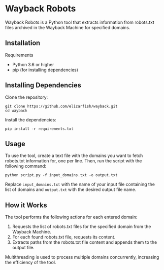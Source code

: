 # Wayback Robots
Wayback Robots is a Python tool that extracts information from robots.txt files archived in the Wayback Machine for specified domains.

## Installation
Requirements
- Python 3.6 or higher
- pip (for installing dependencies)

## Installing Dependencies
Clone the repository:
```
git clone https://github.com/elizarfish/wayback.git
cd wayback
```

Install the dependencies:
```
pip install -r requirements.txt
```

## Usage
To use the tool, create a text file with the domains you want to fetch robots.txt information for, one per line. Then, run the script with the following command:
```
python script.py -f input_domains.txt -o output.txt
```

Replace `input_domains.txt` with the name of your input file containing the list of domains and `output.txt` with the desired output file name.

## How it Works
The tool performs the following actions for each entered domain:

1) Requests the list of robots.txt files for the specified domain from the Wayback Machine.
2) For each found robots.txt file, requests its content.
3) Extracts paths from the robots.txt file content and appends them to the output file.

Multithreading is used to process multiple domains concurrently, increasing the efficiency of the tool.
